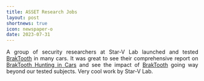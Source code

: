 ```yaml
---
title: ASSET Research Jobs
layout: post
shortnews: true
icon: newspaper-o
date: 2023-07-31
---
```

<p style="text-align:justify">
A group of security researchers at Star-V Lab launched and tested <a href="https://www.braktooth.com">BrakTooth</a> in many 
cars. It was great to see their comprehensive report on  
<a href="https://rollingpwn.github.io/Braktooth-IVI-Report/">BrakTooth Hunting in Cars</a> and see 
the impact of <a href="https://www.braktooth.com">BrakTooth</a> going way beyond our tested subjects. Very cool work by Star-V Lab. 
</p>

